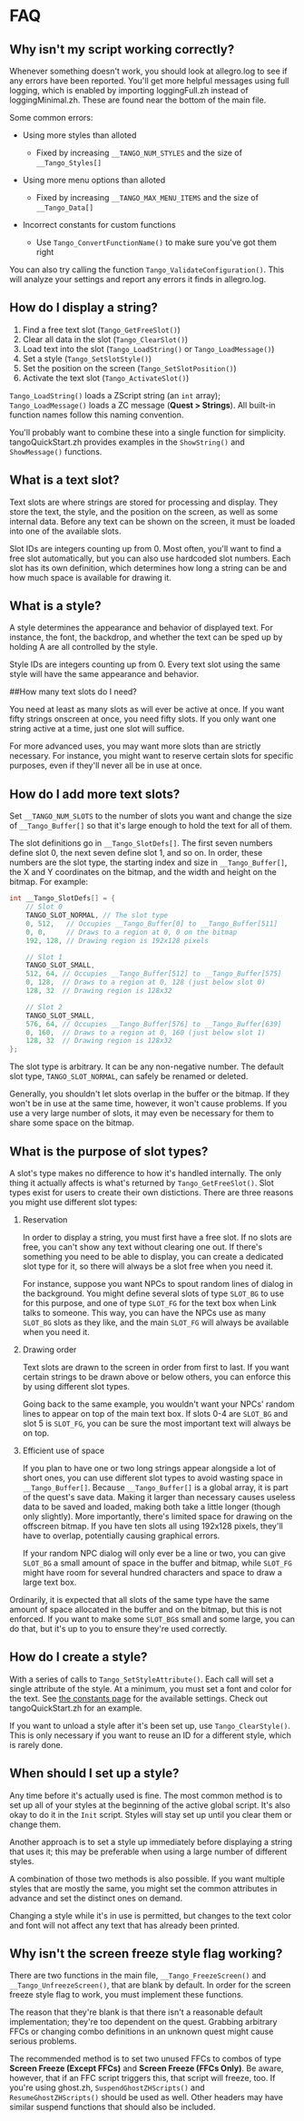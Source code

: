 # FAQ

## Why isn't my script working correctly?

Whenever something doesn't work, you should look at allegro.log to see
if any errors have been reported. You'll get more helpful messages using
full logging, which is enabled by importing loggingFull.zh instead of
loggingMinimal.zh. These are found near the bottom of the main file.

Some common errors:

* Using more styles than alloted
    * Fixed by increasing `__TANGO_NUM_STYLES` and the size of `__Tango_Styles[]`

* Using more menu options than alloted
    * Fixed by increasing `__TANGO_MAX_MENU_ITEMS` and the size of `__Tango_Data[]`

* Incorrect constants for custom functions
    * Use `Tango_ConvertFunctionName()` to make sure you've got them right

You can also try calling the function `Tango_ValidateConfiguration()`. This will
analyze your settings and report any errors it finds in allegro.log.

## How do I display a string?

1. Find a free text slot (`Tango_GetFreeSlot()`)
2. Clear all data in the slot (`Tango_ClearSlot()`)
3. Load text into the slot (`Tango_LoadString()` or `Tango_LoadMessage()`)
4. Set a style (`Tango_SetSlotStyle()`)
5. Set the position on the screen (`Tango_SetSlotPosition()`)
6. Activate the text slot (`Tango_ActivateSlot()`)

`Tango_LoadString()` loads a ZScript string (an `int` array);
`Tango_LoadMessage()` loads a ZC message (**Quest > Strings**). All built-in
function names follow this naming convention.

You'll probably want to combine these into a single function for simplicity.
tangoQuickStart.zh provides examples in the `ShowString()` and `ShowMessage()`
functions.

## What is a text slot?


Text slots are where strings are stored for processing and display. They store
the text, the style, and the position on the screen, as well as some internal
data. Before any text can be shown on the screen, it must be loaded into
one of the available slots.

Slot IDs are integers counting up from 0. Most often, you'll want to find
a free slot automatically, but you can also use hardcoded slot numbers.
Each slot has its own definition, which determines how long a string can be and
how much space is available for drawing it.

## What is a style?

A style determines the appearance and behavior of displayed text. For instance,
the font, the backdrop, and whether the text can be sped up by holding A
are all controlled by the style.

Style IDs are integers counting up from 0. Every text slot using the same style
will have the same appearance and behavior.

##How many text slots do I need?

You need at least as many slots as will ever be active at once. If you want
fifty strings onscreen at once, you need fifty slots. If you only want one
string active at a time, just one slot will suffice.

For more advanced uses, you may want more slots than are strictly necessary.
For instance, you might want to reserve certain slots for specific purposes,
even if they'll never all be in use at once.

## How do I add more text slots?

Set `__TANGO_NUM_SLOTS` to the number of slots you want and change the size of
`__Tango_Buffer[]` so that it's large enough to hold the text for all of them.

The slot definitions go in `__Tango_SlotDefs[]`. The first seven numbers define
slot 0, the next seven define slot 1, and so on. In order, these numbers are
the slot type, the starting index and size in `__Tango_Buffer[]`, the X and Y
coordinates on the bitmap, and the width and height on the bitmap. For example:

```cpp
int __Tango_SlotDefs[] = {
    // Slot 0
    TANGO_SLOT_NORMAL, // The slot type
    0, 512,   // Occupies __Tango_Buffer[0] to __Tango_Buffer[511]
    0, 0,     // Draws to a region at 0, 0 on the bitmap
    192, 128, // Drawing region is 192x128 pixels

    // Slot 1
    TANGO_SLOT_SMALL,
    512, 64, // Occupies __Tango_Buffer[512] to __Tango_Buffer[575]
    0, 128,  // Draws to a region at 0, 128 (just below slot 0)
    128, 32  // Drawing region is 128x32

    // Slot 2
    TANGO_SLOT_SMALL,
    576, 64, // Occupies __Tango_Buffer[576] to __Tango_Buffer[639]
    0, 160,  // Draws to a region at 0, 160 (just below slot 1)
    128, 32  // Drawing region is 128x32
};
```

The slot type is arbitrary. It can be any non-negative number. The default
slot type, `TANGO_SLOT_NORMAL`, can safely be renamed or deleted.

Generally, you shouldn't let slots overlap in the buffer or the bitmap.
If they won't be in use at the same time, however, it won't cause problems.
If you use a very large number of slots, it may even be necessary for them
to share some space on the bitmap.

## What is the purpose of slot types?

A slot's type makes no difference to how it's handled internally. The only
thing it actually affects is what's returned by `Tango_GetFreeSlot()`. Slot
types exist for users to create their own distictions. There are three reasons
you might use different slot types:

1. Reservation

    In order to display a string, you must first have a free slot. If no slots
    are free, you can't show any text without clearing one out. If there's
    something you need to be able to display, you can create a dedicated slot
    type for it, so there will always be a slot free when you need it.

    For instance, suppose you want NPCs to spout random lines of dialog in the
    background. You might define several slots of type `SLOT_BG` to use for this
    purpose, and one of type `SLOT_FG` for the text box when Link talks to
    someone. This way, you can have the NPCs use as many `SLOT_BG` slots as they
    like, and the main `SLOT_FG` will always be available when you need it.

2. Drawing order

    Text slots are drawn to the screen in order from first to last. If you want
    certain strings to be drawn above or below others, you can enforce this by
    using different slot types.

    Going back to the same example, you wouldn't want your NPCs' random lines
    to appear on top of the main text box. If slots 0-4 are `SLOT_BG` and
    slot 5 is `SLOT_FG`, you can be sure the most important text will always
    be on top.

3. Efficient use of space

    If you plan to have one or two long strings appear alongside a lot of
    short ones, you can use different slot types to avoid wasting space
    in `__Tango_Buffer[]`. Because `__Tango_Buffer[]` is a global array,
    it is part of the quest's save data. Making it larger than necessary
    causes useless data to be saved and loaded, making both take a little
    longer (though only slightly). More importantly, there's limited space
    for drawing on the offscreen bitmap. If you have ten slots all using
    192x128 pixels, they'll have to overlap, potentially causing graphical
    errors.

    If your random NPC dialog will only ever be a line or two, you can give
    `SLOT_BG` a small amount of space in the buffer and bitmap, while `SLOT_FG`
    might have room for several hundred characters and space to draw a large
    text box.

Ordinarily, it is expected that all slots of the same type have the same amount
of space allocated in the buffer and on the bitmap, but this is not enforced.
If you want to make some `SLOT_BG`s small and some large, you can do that, but
it's up to you to ensure they're used correctly.

## How do I create a style?

With a series of calls to `Tango_SetStyleAttribute()`. Each call will set
a single attribute of the style. At a minimum, you must set a font and color
for the text. See [the constants page](constants.md) for the available settings.
Check out tangoQuickStart.zh for an example.

If you want to unload a style after it's been set up, use `Tango_ClearStyle()`.
This is only necessary if you want to reuse an ID for a different style,
which is rarely done.

## When should I set up a style?

Any time before it's actually used is fine. The most common method is to set up
all of your styles at the beginning of the active global script. It's also okay
to do it in the `Init` script. Styles will stay set up until you clear them or
change them.

Another approach is to set a style up immediately before displaying a string
that uses it; this may be preferable when using a large number of different
styles.

A combination of those two methods is also possible. If you want multiple
styles that are mostly the same, you might set the common attributes
in advance and set the distinct ones on demand.

Changing a style while it's in use is permitted, but changes to the text color
and font will not affect any text that has already been printed.

## Why isn't the screen freeze style flag working?

There are two functions in the main file, `__Tango_FreezeScreen()` and
`__Tango_UnfreezeScreen()`, that are blank by default. In order for the
screen freeze style flag to work, you must implement these functions.

The reason that they're blank is that there isn't a reasonable default
implementation; they're too dependent on the quest. Grabbing arbitrary FFCs
or changing combo definitions in an unknown quest might cause serious problems.

The recommended method is to set two unused FFCs to combos of type
**Screen Freeze (Except FFCs)** and **Screen Freeze (FFCs Only)**. Be aware,
however, that if an FFC script triggers this, that script will freeze, too.
If you're using ghost.zh, `SuspendGhostZHScripts()` and `ResumeGhostZHScripts()`
should be used as well. Other headers may have similar suspend functions that
should also be included.
